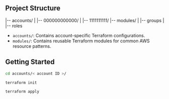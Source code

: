 ## Project Structure

|-- accounts/
| |-- 000000000000/
| |-- 1111111111/
|-- modules/
| |-- groups
| |-- roles

- `accounts/`: Contains account-specific Terraform configurations.
- `modules/`: Contains reusable Terraform modules for common AWS resource patterns.

## Getting Started

```bash
cd accounts/< account ID >/

terraform init

terraform apply
```